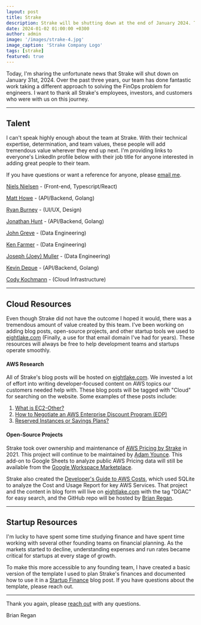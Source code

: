 ```yaml
---
layout: post
title: Strake
description: Strake will be shutting down at the end of January 2024. This post is to share some details on our team, an update on our open source projects, and other developer content.
date: 2024-01-02 01:00:00 +0300
author: admin
image: '/images/strake-4.jpg'
image_caption: 'Strake Company Logo'
tags: [strake]
featured: true
---
```

Today, I'm sharing the unfortunate news that Strake will shut down on January 31st, 2024. Over the past three years, our team has done fantastic work taking a different approach to solving the FinOps problem for engineers. I want to thank all Strake's employees, investors, and customers who were with us on this journey.

---

## Talent

I can't speak highly enough about the team at Strake. With their technical expertise, determination, and team values, these people will add tremendous value wherever they end up next. I'm providing links to everyone's LinkedIn profile below with their job title for anyone interested in adding great people to their team.

If you have questions or want a reference for anyone, please [email me](mailto:brian@eightlake.com). 

[Niels Nielsen](https://www.linkedin.com/in/ACoAAAqmKQAB9KeqE_ZJYp5Uh_VVTBWsWwuxocE) - (Front-end, Typescript/React)

[Matt Howe](https://www.linkedin.com/in/ACoAACWckcgBg1Q9GwIGP16DUUMw3lQToyGeCTs) - (API/Backend, Golang)

[Ryan Burney](https://www.linkedin.com/in/ryan-burney/) - (UI/UX, Design)

[Jonathan Hunt](https://www.linkedin.com/in/ACoAAAAy6iwBhLaUvn_-SXEDEjDSNtKvlAsPY7c) - (API/Backend, Golang)

[John Greve](https://www.linkedin.com/in/ACoAAAFlHdQByDvuUgjpovF5wgCTZVTx5xOiFzA) - (Data Engineering)

[Ken Farmer](https://www.linkedin.com/in/ACoAAAE0ho0BjNqU_XEJmkwIxDWBY_RoECU9vRI) - (Data Engineering)

[Joseph (Joey) Muller](https://www.linkedin.com/in/ACoAABUbHqcB3qu9CXfJAldrBeKOMV6KDqV60Bk) - (Data Engineering)

[Kevin Depue](https://www.linkedin.com/in/ACoAAACb-iEBYBvRvKa7guyJWtJTuHKmvKZQzwE) - (API/Backend, Golang)

[Cody Kochmann](https://www.linkedin.com/in/ACoAAAv2Z-UByjacWpgsiPLH3dW9-GhRzZVGeYY) - (Cloud Infrastructure)

---

## Cloud Resources

Even though Strake did not have the outcome I hoped it would, there was a tremendous amount of value created by this team. I've been working on adding blog posts, open-source projects, and other startup tools we used to [eightlake.com](https://eightlake.com) (Finally, a use for that email domain I've had for years). These resources will always be free to help development teams and startups operate smoothly.

#### AWS Research

All of Strake's blog posts will be hosted on [eightlake.com](https://eightlake.com). We invested a lot of effort into writing developer-focused content on AWS topics our customers needed help with. These blog posts will be tagged with "Cloud" for searching on the website. Some examples of these posts include:
1. [What is EC2-Other?](https://eightlake.com/what-is-ec2-other)
2. [How to Negotiate an AWS Enterprise Discount Program (EDP)](https://eightlake.com/enterprise-discount-program)
3. [Reserved Instances or Savings Plans?](https://eightlake.com/reserved-instances-or-savings-plans)


#### Open-Source Projects

Strake took over ownership and maintenance of [AWS Pricing by Strake](https://eightlake.com/aws-pricing-for-google-sheets) in 2021. This project will continue to be maintained by [Adam Younce](https://github.com/aryounce). This add-on to Google Sheets to analyze public AWS Pricing data will still be available from the [Google Workspace Marketplace](https://workspace.google.com/marketplace/app/aws_pricing_by_strake/378787760903).

Strake also created the [Developer's Guide to AWS Costs](), which used SQLite to analyze the Cost and Usage Report for key AWS Services. That project and the content in blog form will live on [eightlake.com](https://eightlake.com/developer-guide-to-aws-costs) with the tag "DGAC" for easy search, and the GitHub repo will be hosted by [Brian Regan](https://github.com/reganbrianpatrick). 

---

## Startup Resources

I'm lucky to have spent some time studying finance and have spent time working with several other founding teams on financial planning. As the markets started to decline, understanding expenses and run rates became critical for startups at every stage of growth. 

To make this more accessible to any founding team, I have created a basic version of the template I used to plan Strake's finances and documented how to use it in a [Startup Finance](https://eightlake.com/startup-finance) blog post. If you have questions about the template, please reach out.

---

Thank you again, please [reach out](mailto:brian@eightlake.com) with any questions.

Brian Regan
